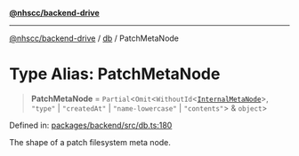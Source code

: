 [**@nhscc/backend-drive**](../../README.md)

***

[@nhscc/backend-drive](../../README.md) / [db](../README.md) / PatchMetaNode

# Type Alias: PatchMetaNode

> **PatchMetaNode** = `Partial`\<`Omit`\<`WithoutId`\<[`InternalMetaNode`](InternalMetaNode.md)\>, `"type"` \| `"createdAt"` \| `"name-lowercase"` \| `"contents"`\> & `object`\>

Defined in: [packages/backend/src/db.ts:180](https://github.com/nhscc/drive.api.hscc.bdpa.org/blob/14391c7d4b0a42834d6c5f1ebd8fcde34a9bede8/packages/backend/src/db.ts#L180)

The shape of a patch filesystem meta node.
